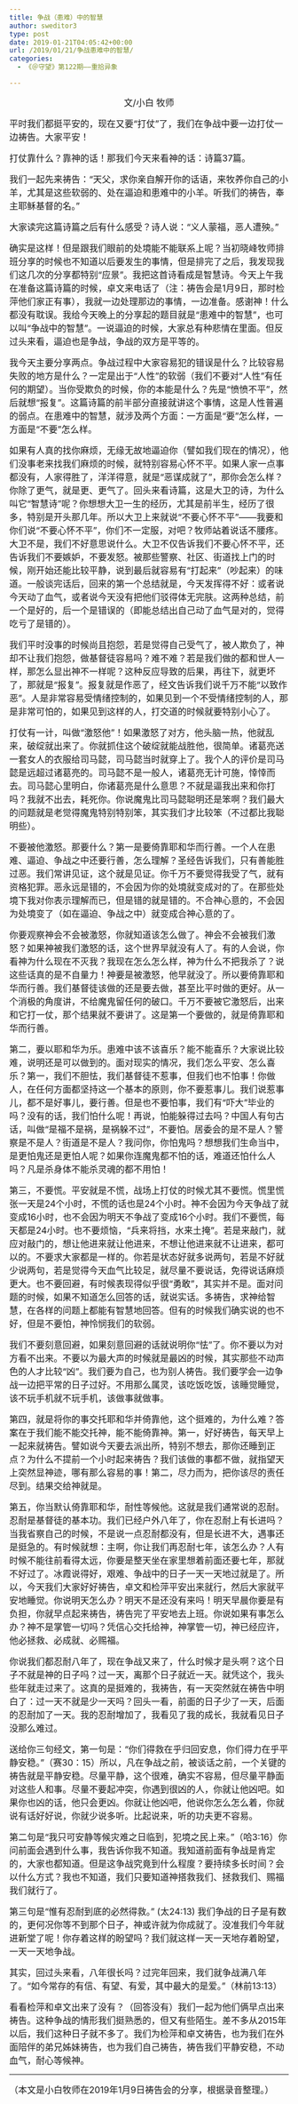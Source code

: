 ```yaml
---
title: 争战（患难）中的智慧
author: sweditor3
type: post
date: 2019-01-21T04:05:42+00:00
url: /2019/01/21/争战患难中的智慧/
categories:
  - 《＠守望》第122期——重拾异象

---
```

<p style="text-align: center;">
  <span style="font-size: 12pt;">文/小白 牧师</span>
</p>

<span style="font-size: 12pt;">平时我们都挺平安的，现在又要“打仗”了，我们在争战中要一边打仗一边祷告。大家平安！</span>

<span style="font-size: 12pt;">打仗靠什么？靠神的话！那我们今天来看神的话：诗篇37篇。</span>

<span style="font-size: 12pt;">我们一起先来祷告：“天父，求你亲自解开你的话语，来牧养你自己的小羊，尤其是这些软弱的、处在逼迫和患难中的小羊。听我们的祷告，奉主耶稣基督的名。”</span>

<span style="font-size: 12pt;">大家读完这篇诗篇之后有什么感受？诗人说：“义人蒙福，恶人遭殃。”</span>

<span style="font-size: 12pt;">确实是这样！但是跟我们眼前的处境能不能联系上呢？当初晓峰牧师排班分享的时候也不知道以后要发生的事情，但是排完了之后，我发现我们这几次的分享都特别“应景”。我把这首诗看成是智慧诗。今天上午我在准备这篇诗篇的时候，卓文来电话了（注：祷告会是1月9日，那时检萍他们家正有事），我就一边处理那边的事情，一边准备。感谢神！什么都没有耽误。我给今天晚上的分享起的题目就是“患难中的智慧”，也可以叫“争战中的智慧”。一说逼迫的时候，大家总有种悲情在里面。但反过头来看，逼迫也是争战，争战的双方是平等的。</span>

<span style="font-size: 12pt;">我今天主要分享两点。争战过程中大家容易犯的错误是什么？比较容易失败的地方是什么？一定是出于“人性”的软弱（我们不要对“人性”有任何的期望）。当你受欺负的时候，你的本能是什么？先是“愤愤不平”，然后就想“报复”。这篇诗篇的前半部分直接就讲这个事情，这是人性普遍的弱点。在患难中的智慧，就涉及两个方面：一方面是“要”怎么样，一方面是“不要”怎么样。</span>

<span style="font-size: 12pt;">如果有人真的找你麻烦，无缘无故地逼迫你（譬如我们现在的情况），他们没事老来找我们麻烦的时候，就特别容易心怀不平。如果人家一点事都没有，人家得胜了，洋洋得意，就是“恶谋成就了”，那你会怎么样？你除了更气，就是更、更气了。回头来看诗篇，这是大卫的诗，为什么叫它“智慧诗”呢？你想想大卫一生的经历，尤其是前半生，经历了很多，特别是开头那几年。所以大卫上来就说“不要心怀不平”——我要和你们说“不要心怀不平”，你们不一定服，对吧？牧师站着说话不腰疼。大卫不是，我们不好意思说什么。大卫不仅告诉我们不要心怀不平，还告诉我们不要嫉妒，不要发怒。被那些警察、社区、街道找上门的时候，刚开始还能比较平静，说到最后就容易有“打起来”（吵起来）的味道。一般谈完话后，回来的第一个总结就是，今天发挥得不好：或者说今天动了血气，或者说今天没有把他们驳得体无完肤。这两种总结，前一个是好的，后一个是错误的（即能总结出自己动了血气是对的，觉得吃亏了是错的）。</span>

<span style="font-size: 12pt;">我们平时没事的时候尚且抱怨，若是觉得自己受气了，被人欺负了，神却不让我们抱怨，做基督徒容易吗？难不难？若是我们做的都和世人一样，那怎么显出神不一样呢？这种反应导致的后果，再往下，就更坏了，那就是“报复”。报复就是作恶了，经文告诉我们说千万不能“以致作恶”。人是非常容易受情绪控制的，如果见到一个不受情绪控制的人，那是非常可怕的，如果见到这样的人，打交道的时候就要特别小心了。</span>

<span style="font-size: 12pt;">打仗有一计，叫做“激怒他”！如果激怒了对方，他头脑一热，他就乱来，破绽就出来了。你就抓住这个破绽就能战胜他，很简单。诸葛亮送一套女人的衣服给司马懿，司马懿当时就穿上了。我个人的评价是司马懿是远超过诸葛亮的。司马懿不是一般人，诸葛亮无计可施，悻悻而去。司马懿心里明白，你诸葛亮是什么意思？不就是逼我出来和你打吗？我就不出去，耗死你。你说魔鬼比司马懿聪明还是笨啊？我们最大的问题就是老觉得魔鬼特别特别笨，其实我们才比较笨（不过都比我聪明些）。</span>

<span style="font-size: 12pt;">不要被他激怒。那要什么？第一是要倚靠耶和华而行善。一个人在患难、逼迫、争战之中还要行善，怎么理解？圣经告诉我们，只有善能胜过恶。我们常讲见证，这个就是见证。你千万不要觉得我受了气，就有资格犯罪。恶永远是错的，不会因为你的处境就变成对的了。在那些处境下我对你表示理解而已，但是错的就是错的。不合神心意的，不会因为处境变了（如在逼迫、争战之中）就变成合神心意的了。</span>

<span style="font-size: 12pt;">你要观察神会不会被激怒，你就知道该怎么做了。神会不会被我们激怒？如果神被我们激怒的话，这个世界早就没有人了。有的人会说，你看神为什么现在不灭我？我现在怎么怎么样，神为什么不把我杀了？说这些话真的是不自量力！神要是被激怒，他早就没了。所以要倚靠耶和华而行善。我们基督徒该做的还是要去做，甚至比平时做的更好。从一个消极的角度讲，不给魔鬼留任何的破口。千万不要被它激怒后，出来和它打一仗，那个结果就不要讲了。这是第一个要做的，就是倚靠耶和华而行善。</span>

<span style="font-size: 12pt;">第二，要以耶和华为乐。患难中该不该喜乐？能不能喜乐？大家说比较难，说明还是可以做到的。面对现实的情况，我们怎么平安、怎么喜乐？第一，我们不胆怯，我们基督徒不惹事，但我们也不怕事！你做人，在任何方面都坚持这一个基本的原则，你不要惹事儿。我们说惹事儿，都不是好事儿，要行善。但是也不要怕事，我们有“吓大”毕业的吗？没有的话，我们怕什么呢！再说，怕能躲得过去吗？中国人有句古话，叫做“是福不是祸，是祸躲不过”，不要怕。居委会的是不是人？警察是不是人？街道是不是人？我问你，你怕鬼吗？想想我们生命当中，是更怕鬼还是更怕人呢？如果你连魔鬼都不怕的话，难道还怕什么人吗？凡是杀身体不能杀灵魂的都不用怕！</span>

<span style="font-size: 12pt;">第三，不要慌。平安就是不慌，战场上打仗的时候尤其不要慌。慌里慌张一天是24个小时，不慌的话也是24个小时。神不会因为今天争战了就变成16小时，也不会因为明天不争战了变成16个小时。我们不要慌，每天都是24小时。也不要烦恼，“兵来将挡，水来土掩”。若是来敲门，就应对敲门的，想让他进来就让他进来，不想让他进来就不让进来，都可以的。不要求大家都是一样的。你若是状态好就多说两句，若是不好就少说两句，若是觉得今天血气比较足，就尽量不要说话，免得说话麻烦更大。也不要回避，有时候表现得似乎很“勇敢”，其实并不是。面对问题的时候，如果不知道怎么回答的话，就说实话。多祷告，求神给智慧，在各样的问题上都能有智慧地回答。但有的时候我们确实说的也不好，但是不要怕，神怜悯我们的软弱。</span>

<span style="font-size: 12pt;">我们不要刻意回避，如果刻意回避的话就说明你“怯”了。你不要以为对方看不出来。不要以为最大声的时候就是最凶的时候，其实那些不动声色的人才比较“凶”。我们要为自己，也为别人祷告。我们要学会一边争战一边把平常的日子过好。不用那么属灵，该吃饭吃饭，该睡觉睡觉，该不玩手机就不玩手机，该做事就做事。</span>

<span style="font-size: 12pt;">第四，就是将你的事交托耶和华并倚靠他，这个挺难的，为什么难？答案在于我们能不能交托神，能不能倚靠神。第一，好好祷告，每天早上一起来就祷告。譬如说今天要去派出所，特别不想去，那你还睡到正点？为什么不提前一个小时起来祷告？我们该做的事都不做，就指望天上突然显神迹，哪有那么容易的事！第二，尽力而为，把你该尽的责任尽到。结果交给神就是。</span>

<span style="font-size: 12pt;">第五，你当默认倚靠耶和华，耐性等候他。这就是我们通常说的忍耐。忍耐是基督徒的基本功。我们已经户外八年了，你在忍耐上有长进吗？当我省察自己的时候，不是说一点忍耐都没有，但是长进不大，遇事还是挺急的。有时候就想：主啊，你让我们再忍耐七年，该怎么办？人有时候不能往前看得太远，你要是整天坐在家里想着前面还要七年，那就不好过了。冰霞说得好，艰难、争战中的日子一天一天地过就是了。所以，今天我们大家好好祷告，卓文和检萍平安出来就行，然后大家就平安地睡觉。你说明天怎么办？明天不是还没有来吗！明天早晨你要是有负担，你就早点起来祷告，祷告完了平安地去上班。你说如果有事怎么办？神不是掌管一切吗？凭信心交托给神，神掌管一切，神已经应许，他必拯救、必成就、必赐福。</span>
  
<span style="font-size: 12pt;">你说我们都忍耐八年了，现在争战又来了，什么时候才是头啊？这个日子不就是神的日子吗？过一天，离那个日子就近一天。就凭这个，我头些年就走过来了。这真的是挺难的，我祷告，有一天突然就在祷告中明白了：过一天不就是少一天吗？回头一看，前面的日子少了一天，后面的忍耐加了一天。我的忍耐增加了，我看见了我的成长，我就看见日子没那么难过。</span>

<span style="font-size: 12pt;">送给你三句经文，第一句是：“你们得救在乎归回安息，你们得力在乎平静安稳。”（赛30：15）所以，凡在争战之前，被谈话之前，一个关键的祷告就是平静安稳。尽量平静，这个很难，确实不容易，但尽量平静面对这些人和事。尽量不要起冲突，你遇到很凶的人，你就让他凶吧。如果你也凶的话，他只会更凶。你就让他凶吧，他说你怎么怎么着，你就说有话好好说，你就少说多听。比起说来，听的功夫更不容易。</span>

<span style="font-size: 12pt;">第二句是“我只可安静等候灾难之日临到，犯境之民上来。”（哈3:16）你问前面会遇到什么事，我告诉你我不知道。我知道前面有争战是肯定的，大家也都知道。但是这争战究竟到什么程度？要持续多长时间？会以什么方式？我也不知道，我们只要知道神搭救我们、拯救我们、赐福我们就行了。</span>

<span style="font-size: 12pt;">第三句是“惟有忍耐到底的必然得救。” (太24:13) 我们争战的日子是有数的，更何况你等不到那个日子，神或许就为你成就了。没准我们今年就进新堂了呢！你存着这样的盼望吗？我们就这样一天一天地存着盼望，一天一天地争战。</span>

<span style="font-size: 12pt;">其实，回过头来看，八年很长吗？过完年回来，我们就争战满八年了。“如今常存的有信、有望、有爱，其中最大的是爱。”（林前13:13）</span>

<span style="font-size: 12pt;">看看检萍和卓文出来了没有？（回答没有）我们一起为他们俩早点出来祷告。这种争战的情形我们挺熟悉的，但又有些陌生。差不多从2015年以后，我们这种日子就不多了。我们为检萍和卓文祷告，也为我们在外面陪伴的弟兄姊妹祷告，也为我们自己祷告，祷告我们平静安稳，不动血气，耐心等候神。</span>

* * *

<span style="font-size: 12pt;">（本文是小白牧师在2019年1月9日祷告会的分享，根据录音整理。）</span>